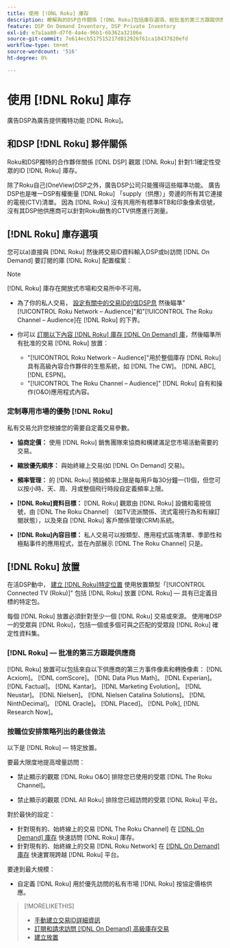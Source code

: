 ```yaml
---
title: 使用 [!DNL Roku] 庫存
description: 瞭解與的DSP合作關係 [!DNL Roku]包括庫存選項、經批准的第三方跟蹤供應商和 [!DNL Roku] — 特定放置。
feature: DSP On Demand Inventory, DSP Private Inventory
exl-id: e7a1aa80-d7f0-4a4e-96b1-6b362a32106e
source-git-commit: 7e614ecb517515217d812926f61ca10437820efd
workflow-type: tm+mt
source-wordcount: '516'
ht-degree: 0%

---
```


# 使用 [!DNL Roku] 庫存

廣告DSP為廣告提供獨特功能 [!DNL Roku]。

## 和DSP [!DNL Roku] 夥伴關係

Roku和DSP獨特的合作夥伴關係 [!DNL DSP] 觀眾 [!DNL Roku] 針對1:1確定性受眾的ID [!DNL Roku] 庫存。

除了Roku自己(OneView)DSP之外，廣告DSP公司只能獲得這些瞄準功能。 廣告DSP也是唯一DSP有權衡量 [!DNL Roku] 「supply（供應）」旁邊的所有其它連接的電視(CTV)清單。 因為 [!DNL Roku] 沒有共用所有標準RTB和印象像素信號，沒有其DSP他供應商可以針對Roku銷售的CTV供應進行測量。

## [!DNL Roku] 庫存選項

您可以a)直接與 [!DNL Roku] 然後將交易ID資料輸入DSP或b)訪問 [!DNL On Demand] 要訂閱的庫 [!DNL Roku] 配置檔案：

>[!NOTE]
>
>[!DNL Roku] 庫存在開放式市場和交易所中不可用。

* 為了你的私人交易， [設定有關中的交易ID的信DSP息](/help/dsp/inventory/deal-id-create.md) 然後瞄準&quot;[!UICONTROL Roku Network – Audience]&quot;和&quot;[!UICONTROL The Roku Channel – Audience]在 [!DNL Roku] 的下界。<!-- Or do you target the deal ID?? I see those strings for Roku On Demand inventory. Clarify if all Roku private deals will show up as one or the other of these in Roku Private inventory in Roku placement settings. -->

* 你可以 [訂閱以下內容 [!DNL Roku] 庫存 [!DNL On Demand] 庫](/help/dsp/inventory/on-demand-inventory-subscribe.md)，然後瞄準所有批准的交易 [!DNL Roku] 放置：

   * &quot;[!UICONTROL Roku Network – Audience]&quot;用於整個庫存 [!DNL Roku] 具有高級內容合作夥伴的生態系統，如 [!DNL The CW]。 [!DNL ABC], [!DNL ESPN]。
   * &quot;[!UICONTROL The Roku Channel – Audience]&quot; [!DNL Roku] 自有和操作(O&amp;O)應用程式內容。

### 定制專用市場的優勢 [!DNL Roku]

私有交易允許您根據您的需要自定義交易參數。

* **協商定價：** 使用 [!DNL Roku] 銷售團隊來協商和構建滿足您市場活動需要的交易。

* **縮放優先順序：** 與始終線上交易(如 [!DNL On Demand] 交易)。

* **頻率管理：** 的 [!DNL Roku] 預設頻率上限是每用戶每30分鐘一(1)個，但您可以按小時、天、周、月或整個飛行時段自定義頻率上限。<!-- Within the DSP placement settings? NO - you negotiate this with Roku, but Christine to confirm with Amanda whether you should be able to edit this in placement. -->

* **[!DNL Roku]資料目標：** [!DNL Roku] 觀眾由 [!DNL Roku] 設備和電視信號，由 [!DNL The Roku Channel] （如TV流派關係、流式電視行為和有線訂閱狀態），以及來自 [!DNL Roku] 客戶關係管理(CRM)系統。

* **[!DNL Roku]內容目標：** 私人交易可以按類型、應用程式區塊清單、季節性和極點事件的應用程式，並在內部展示 [!DNL The Roku Channel] 只是。

## [!DNL Roku] 放置

在活DSP動中， [建立 [!DNL Roku]特定位置](/help/dsp/campaign-management/placements/placement-create.md) 使用放置類型「[!UICONTROL Connected TV (Roku)]&quot; 包括 [!DNL Roku] 放置 [!DNL Roku] — 具有已定義目標的特定包。

每個 [!DNL Roku] 放置必須針對至少一個 [!DNL Roku] 交易或來源。 使用唯DSP一的受眾與 [!DNL Roku]，包括一個或多個可與之匹配的受眾段 [!DNL Roku] 確定性資料集。

### [!DNL Roku] — 批准的第三方跟蹤供應商

[!DNL Roku] 放置可以包括來自以下供應商的第三方事件像素和轉換像素：  [!DNL Acxiom]。 [!DNL comScore]。 [!DNL Data Plus Math]。 [!DNL Experian]。 [!DNL Factual]。 [!DNL Kantar]。 [!DNL Marketing Evolution]。 [!DNL Neustar]。 [!DNL Nielsen]。 [!DNL Nielsen Catalina Solutions]。 [!DNL NinthDecimal]。 [!DNL Oracle]。 [!DNL Placed]。 [!DNL Polk], [!DNL Research Now]。

### 按職位安排策略列出的最佳做法

以下是 [!DNL Roku] — 特定放置。

要最大限度地提高增量訪問：

* 禁止顯示的觀眾 [!DNL Roku O&O] 排除您已使用的受眾 [!DNL The Roku Channel]。

* 禁止顯示的觀眾 [!DNL All Roku] 排除您已經訪問的受眾 [!DNL Roku] 平台。

對於最快的設定：

* 針對現有的、始終線上的交易 [!DNL The Roku Channel] 在 [[!DNL On Demand] 庫存](/help/dsp/inventory/on-demand-inventory-subscribe.md) 快速訪問 [!DNL Roku] 庫存。
* 針對現有的、始終線上的交易 [!DNL Roku Network] 在 [[!DNL On Demand] 庫存](/help/dsp/inventory/on-demand-inventory-subscribe.md) 快速實現跨越 [!DNL Roku] 平台。

要達到最大規模：

* 自定義 [!DNL Roku] 用於優先訪問的私有市場 [!DNL Roku] 按協定價格供應。

>[!MORELIKETHIS]
>
>* [手動建立交易ID詳細資訊](/help/dsp/inventory/deal-id-create.md)
> * [訂閱和請求訪問 [!DNL On Demand] 高級庫存交易](/help/dsp/inventory/on-demand-inventory-subscribe.md)
>* [建立放置](/help/dsp/campaign-management/placements/placement-create.md)

